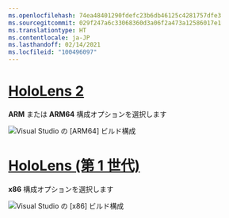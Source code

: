 ```yaml
---
ms.openlocfilehash: 74ea48401290fdefc23b6db46125c4281757dfe3
ms.sourcegitcommit: 029f247a6c33068360d3a06f2a473a12586017e1
ms.translationtype: HT
ms.contentlocale: ja-JP
ms.lasthandoff: 02/14/2021
ms.locfileid: "100496097"
---
```

# <a name="hololens-2"></a>[HoloLens 2](#tab/hl2)

**ARM** または **ARM64** 構成オプションを選択します

![Visual Studio の [ARM64] ビルド構成](../images/arm64setting.png)

# <a name="hololens-1st-gen"></a>[HoloLens (第 1 世代)](#tab/hl)

**x86** 構成オプションを選択します

![Visual Studio の [x86] ビルド構成](../images/x86setting.png)